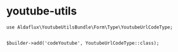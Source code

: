 
# youtube-utils
```
use Aldaflux\YoutubeUtilsBundle\Form\Type\YoutubeUrlCodeType;


$builder->add('codeYoutube', YoutubeUrlCodeType::class);


```
